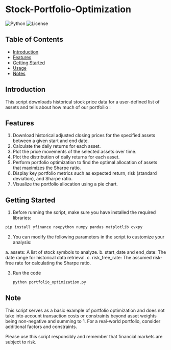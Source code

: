 # Stock-Portfolio-Optimization
![Python](https://img.shields.io/badge/Python%2B-blue)
![License](https://img.shields.io/badge/License-MIT-green)



## Table of Contents

- [Introduction](#introduction)
- [Features](#features)
- [Getting Started](#getting-started)
- [Usage](#usage)
- [Notes](#notes)

## Introduction
This script downloads historical stock price data for a user-defined list of assets and tells about how much of our portfoilio :


## Features
1. Download historical adjusted closing prices for the specified assets between a given start and end date.
2. Calculate the daily returns for each asset.
3. Plot the price movements of the selected assets over time.
4. Plot the distribution of daily returns for each asset.
5. Perform portfolio optimization to find the optimal allocation of assets that maximizes the Sharpe ratio.
6. Display key portfolio metrics such as expected return, risk (standard deviation), and Sharpe ratio.
7. Visualize the portfolio allocation using a pie chart.
## Getting Started
1. Before running the script, make sure you have installed the required libraries:
```bash
pip install yfinance nsepython numpy pandas matplotlib cvxpy
```
2. You can modify the following parameters in the script to customize your analysis:

  a. assets: A list of stock symbols to analyze.
  b. start_date and end_date: The date range for historical data retrieval.
  c. risk_free_rate: The assumed risk-free rate for calculating the Sharpe ratio. 
  
3. Run the code
   ```bash
   python portfolio_optimization.py
   ```
## Note
This script serves as a basic example of portfolio optimization and does not take into account transaction costs or constraints beyond asset weights being non-negative and summing to 1. For a real-world portfolio, consider additional factors and constraints.

Please use this script responsibly and remember that financial markets are subject to risk.



